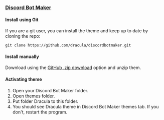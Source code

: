 ### [Discord Bot Maker](https://store.steampowered.com/app/682130/Discord_Bot_Maker)

#### Install using Git

If you are a git user, you can install the theme and keep up to date by cloning the repo:

    git clone https://github.com/dracula/discordbotmaker.git

#### Install manually

Download using the [GitHub .zip download](https://github.com/dracula/discordbotmaker/archive/master.zip) option and unzip them.

#### Activating theme

1. Open your Discord Bot Maker folder.
2. Open themes folder.
3. Put folder Dracula to this folder.
4. You should see Dracula theme in Discord Bot Maker themes tab. If you don't, restart the program.
